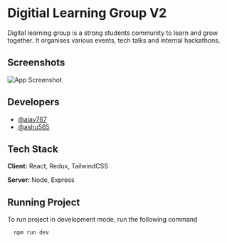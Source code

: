 
# Digitial Learning Group V2

Digital learning group is a strong students community to learn and grow together.
It organises various events, tech talks and internal hackathons.



## Screenshots

![App Screenshot](https://via.placeholder.com/468x300?text=App+Screenshot+Here)


## Developers

- [@ajay767](https://www.github.com/ajay767)
- [@ashu565](https://www.github.com/ashu565)



## Tech Stack

**Client:** React, Redux, TailwindCSS

**Server:** Node, Express


## Running Project

To run project in development mode, run the following command

```bash
  npm run dev
```

